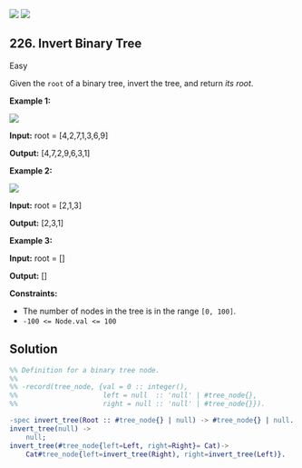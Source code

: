 [![](https://img.shields.io/github/stars/LeetCode-in-Erlang/LeetCode-in-Erlang?label=Stars&style=flat-square)](https://github.com/LeetCode-in-Erlang/LeetCode-in-Erlang)
[![](https://img.shields.io/github/forks/LeetCode-in-Erlang/LeetCode-in-Erlang?label=Fork%20me%20on%20GitHub%20&style=flat-square)](https://github.com/LeetCode-in-Erlang/LeetCode-in-Erlang/fork)

## 226\. Invert Binary Tree

Easy

Given the `root` of a binary tree, invert the tree, and return _its root_.

**Example 1:**

![](https://assets.leetcode.com/uploads/2021/03/14/invert1-tree.jpg)

**Input:** root = [4,2,7,1,3,6,9]

**Output:** [4,7,2,9,6,3,1]

**Example 2:**

![](https://assets.leetcode.com/uploads/2021/03/14/invert2-tree.jpg)

**Input:** root = [2,1,3]

**Output:** [2,3,1]

**Example 3:**

**Input:** root = []

**Output:** []

**Constraints:**

*   The number of nodes in the tree is in the range `[0, 100]`.
*   `-100 <= Node.val <= 100`

## Solution

```erlang
%% Definition for a binary tree node.
%%
%% -record(tree_node, {val = 0 :: integer(),
%%                     left = null  :: 'null' | #tree_node{},
%%                     right = null :: 'null' | #tree_node{}}).

-spec invert_tree(Root :: #tree_node{} | null) -> #tree_node{} | null.
invert_tree(null) ->
    null;
invert_tree(#tree_node{left=Left, right=Right}= Cat)->
    Cat#tree_node{left=invert_tree(Right), right=invert_tree(Left)}.
```